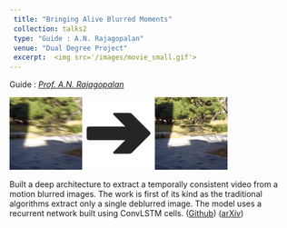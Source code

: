 ```yaml
---
 title: "Bringing Alive Blurred Moments"
 collection: talks2
 type: "Guide : A.N. Rajagopalan"
 venue: "Dual Degree Project"
 excerpt:  <img src='/images/movie_small.gif'> 
---
```


Guide : [*Prof. A.N. Rajagopalan*](http://www.ee.iitm.ac.in/ipcvlab/faculty)

<img src='/images/movie_small.gif'> 

Built a deep architecture to extract a temporally consistent video from a motion blurred images. The work is first of its kind as the traditional algorithms extract only a single deblurred image. The model uses a recurrent network built using ConvLSTM cells. ([Github](https://github.com/anshulbshah/Blurred-Image-to-Video)) ([arXiv](https://arxiv.org/abs/1804.02913))


